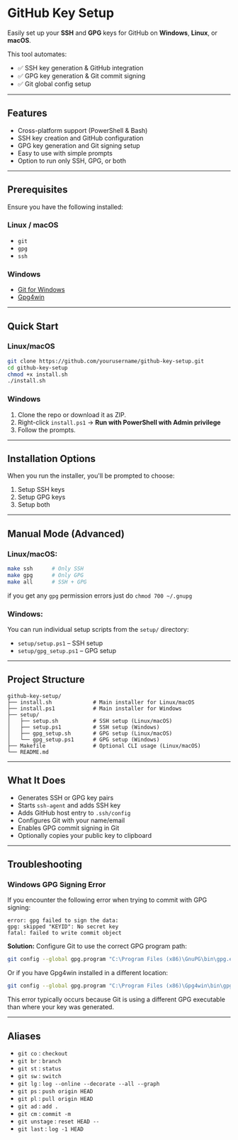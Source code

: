 # GitHub Key Setup

Easily set up your **SSH** and **GPG** keys for GitHub on **Windows**, **Linux**, or **macOS**.

This tool automates:
- ✅ SSH key generation & GitHub integration
- ✅ GPG key generation & Git commit signing
- ✅ Git global config setup

---

## Features

- Cross-platform support (PowerShell & Bash)
- SSH key creation and GitHub configuration
- GPG key generation and Git signing setup
- Easy to use with simple prompts
- Option to run only SSH, GPG, or both

---

## Prerequisites

Ensure you have the following installed:

### Linux / macOS
- `git`
- `gpg`
- `ssh`
  
### Windows
- [Git for Windows](https://git-scm.com/)
- [Gpg4win](https://gpg4win.org/)

---

## Quick Start

### Linux/macOS
```bash
git clone https://github.com/yourusername/github-key-setup.git
cd github-key-setup
chmod +x install.sh
./install.sh
````

### Windows

1. Clone the repo or download it as ZIP.
2. Right-click `install.ps1` → **Run with PowerShell with Admin privilege**
3. Follow the prompts.

---

## Installation Options

When you run the installer, you'll be prompted to choose:

1. Setup SSH keys
2. Setup GPG keys
3. Setup both

---

## Manual Mode (Advanced)

### Linux/macOS:

```bash
make ssh      # Only SSH
make gpg      # Only GPG
make all      # SSH + GPG
```

if you get any `gpg` permission errors just do `chmod 700 ~/.gnupg`

### Windows:

You can run individual setup scripts from the `setup/` directory:

* `setup/setup.ps1` – SSH setup
* `setup/gpg_setup.ps1` – GPG setup

---

## Project Structure

```
github-key-setup/
├── install.sh             # Main installer for Linux/macOS
├── install.ps1            # Main installer for Windows
├── setup/
│   ├── setup.sh           # SSH setup (Linux/macOS)
│   ├── setup.ps1          # SSH setup (Windows)
│   ├── gpg_setup.sh       # GPG setup (Linux/macOS)
│   └── gpg_setup.ps1      # GPG setup (Windows)
├── Makefile               # Optional CLI usage (Linux/macOS)
└── README.md
```

---

## What It Does

* Generates SSH or GPG key pairs
* Starts `ssh-agent` and adds SSH key
* Adds GitHub host entry to `.ssh/config`
* Configures Git with your name/email
* Enables GPG commit signing in Git
* Optionally copies your public key to clipboard

---

## Troubleshooting

### Windows GPG Signing Error

If you encounter the following error when trying to commit with GPG signing:

```
error: gpg failed to sign the data:
gpg: skipped "KEYID": No secret key
fatal: failed to write commit object
```

**Solution:** Configure Git to use the correct GPG program path:

```bash
git config --global gpg.program "C:\Program Files (x86)\GnuPG\bin\gpg.exe"
```

Or if you have Gpg4win installed in a different location:
```bash
git config --global gpg.program "C:\Program Files (x86)\Gpg4win\bin\gpg.exe"
```

This error typically occurs because Git is using a different GPG executable than where your key was generated.

---

## Aliases

* `git co` : `checkout`
* `git br` : `branch`
* `git st` : `status`
* `git sw` : `switch`
* `git lg` : `log --online --decorate --all --graph`
* `git ps` : `push origin HEAD`
* `git pl` : `pull origin HEAD`
* `git ad` : `add .`
* `git cm` : `commit -m`
* `git unstage` : `reset HEAD --`
* `git last` : `log -1 HEAD`
